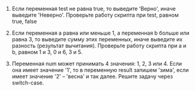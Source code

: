 1. Если переменная test не равна true, то выведите 'Верно', иначе выведите 'Неверно'. Проверьте работу скрипта при test, равном true, false


2. Если переменная a равна или меньше 1, а переменная b больше или равна 3, то выведите сумму этих переменных, иначе выведите их разность (результат вычитания). Проверьте работу скрипта при a и b, равном 1 и 3, 0 и 6, 3 и 5.

3. Переменная num может принимать 4 значения: 1, 2, 3 или 4. Если она имеет значение '1', то в переменную result запишем 'зима', если имеет значение '2' – 'весна' и так далее. Решите задачу через switch-case.